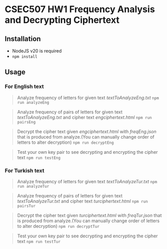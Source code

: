# CSEC507 HW1 Frequency Analysis and Decrypting Ciphertext

## Installation
- NodeJS v20 is required
- ``npm install``

## Usage
### For English text

> Analyze frequency of letters for given text _textToAnalyzeEng.txt_
``npm run analyzeEng``

> Analyze frequency of pairs of letters for given text _textToAnalyzeEng.txt_ and cipher text _engciphertext.html_
>``npm run pairsEng``

> Decrypt the cipher text given _engciphertext.html_ with _freqEng.json_ that is produced from analyze.(You can manually change order of letters to alter decryption)
>``npm run decryptEng``

> Test your own key pair to see decrypting and encrypting the cipher text
>``npm run testEng``

### For Turkish text

> Analyze frequency of letters for given text _textToAnalyzeTur.txt_
``npm run analyzeTur``

> Analyze frequency of pairs of letters for given text _textToAnalyzeTur.txt_ and cipher text _turciphertext.html_
>``npm run pairsTur``

> Decrypt the cipher text given _turciphertext.html_ with _freqTur.json_ that is produced from analyze.(You can manually change order of letters to alter decryption)
>``npm run decryptTur``

> Test your own key pair to see decrypting and encrypting the cipher text
>``npm run testTur``



